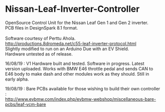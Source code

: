 # Nissan-Leaf-Inverter-Controller
OpenSource Control Unit for the Nissan Leaf Gen 1 and Gen 2 inverter.<br>
PCB files in DesignSpark 8.1 format.
<br>
<br>
Software courtesy of Perttu Ahola.<br>
http://productions.8dromeda.net/c55-leaf-inverter-protocol.html
<br>
Slightly modified to run on an Arduino Due with an EV Shield.<br>
Hardware untested as of release.<br>

16/08/19 : V1 Hardware built and tested. Software in progress. Latest version uploaded. Works with BMW E46 throttle pedal and sends CAN to E46 body to make dash and other modules work as they should. Still in early alpha. 


19/08/19 : Bare PCBs available for those wishing to build their own controller :<br>
http://www.evbmw.com/index.php/evbmw-webshop/miscellaneous-bare-pcbs/leaf-vcm-bare

